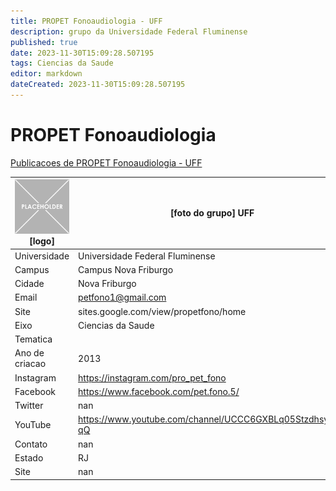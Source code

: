 ```yaml
---
title: PROPET Fonoaudiologia - UFF
description: grupo da Universidade Federal Fluminense
published: true
date: 2023-11-30T15:09:28.507195
tags: Ciencias da Saude
editor: markdown
dateCreated: 2023-11-30T15:09:28.507195
---
```


# PROPET Fonoaudiologia

[Publicacoes de PROPET Fonoaudiologia - UFF](/atividade/117PROPETFonoaudiologiaUFF/feed.md)

| ![placeholder.png](/placeholder.png) [logo] | [foto do grupo] UFF         |
| ------------------------------------------- | ------------------------------------------------- |
| Universidade                                | Universidade Federal Fluminense      |
| Campus                                      | Campus Nova Friburgo            |
| Cidade                                      | Nova Friburgo             |
| Email                                       | petfono1@gmail.com             |
| Site                                        | sites.google.com/view/propetfono/home              |
| Eixo                                        | Ciencias da Saude              |
| Tematica                                    |           |
| Ano de criacao                              | 2013        |
| Instagram                                   | https://instagram.com/pro_pet_fono         |
| Facebook                                    | https://www.facebook.com/pet.fono.5/          |
| Twitter                                     | nan           |
| YouTube                                     | https://www.youtube.com/channel/UCCC6GXBLq05StzdhsyHK-qQ           |
| Contato                                     | nan         |
| Estado                                      |  RJ            |
| Site                                        | nan |
